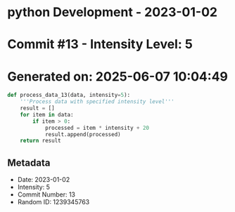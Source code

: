 ﻿# python Development - 2023-01-02
# Commit #13 - Intensity Level: 5
# Generated on: 2025-06-07 10:04:49
```python
def process_data_13(data, intensity=5):
    '''Process data with specified intensity level'''
    result = []
    for item in data:
        if item > 0:
            processed = item * intensity + 20
            result.append(processed)
    return result
```
## Metadata
- Date: 2023-01-02
- Intensity: 5
- Commit Number: 13
- Random ID: 1239345763

